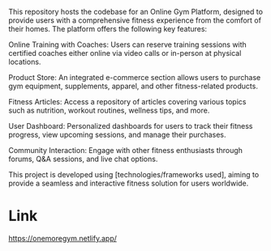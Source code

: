 This repository hosts the codebase for an Online Gym Platform, designed to provide users with a comprehensive fitness experience from the comfort of their homes. The platform offers the following key features:

Online Training with Coaches: Users can reserve training sessions with certified coaches either online via video calls or in-person at physical locations.

Product Store: An integrated e-commerce section allows users to purchase gym equipment, supplements, apparel, and other fitness-related products.

Fitness Articles: Access a repository of articles covering various topics such as nutrition, workout routines, wellness tips, and more.

User Dashboard: Personalized dashboards for users to track their fitness progress, view upcoming sessions, and manage their purchases.

Community Interaction: Engage with other fitness enthusiasts through forums, Q&A sessions, and live chat options.

This project is developed using [technologies/frameworks used], aiming to provide a seamless and interactive fitness solution for users worldwide.

# Link 
https://onemoregym.netlify.app/
